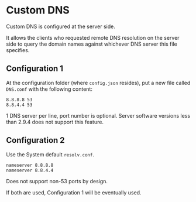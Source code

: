 # Custom DNS

Custom DNS is configured at the server side.

It allows the clients who requested remote DNS resolution on the server side to
query the domain names against whichever DNS server this file specifies.

## Configuration 1
At the configuration folder (where `config.json` resides), put a new file
called `DNS.conf` with the following content:

```
8.8.8.8 53
8.8.4.4 53
```

1 DNS server per line, port number is optional. Server software versions less
than 2.9.4 does not support this feature.

## Configuration 2
Use the System default `resolv.conf`.

```
nameserver 8.8.8.8
nameserver 8.8.4.4
```

Does not support non-53 ports by design.

If both are used, Configuration 1 will be eventually used.
